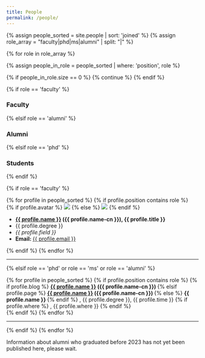 ```yaml
---
title: People
permalink: /people/
---
```


{% assign people_sorted = site.people | sort: 'joined' %}
{% assign role_array = "faculty|phd|ms|alumni" | split: "|" %}

{% for role in role_array %}

{% assign people_in_role = people_sorted | where: 'position', role %}

<!-- Skip section if there's nobody -->
{% if people_in_role.size == 0 %}
  {% continue %}
{% endif %}

<div class="pos_header">
{% if role == 'faculty' %}
<h3>Faculty</h3>
{% elsif role == 'alumni' %}
<h3>Alumni</h3>
{% elsif role == 'phd' %}
<h3>Students</h3>
{% endif %}
<!-- {% if role == 'postdoc' %}
<h4>Postdoctoral Fellows</h4>
 {% elsif role == 'pi' %}
<h4>Principal Investigator</h4>
 {% elsif role == 'gradstudent' %}
<h4>Graduate Students</h4>
 {% elsif role == 'researchstaff' %}
<h4>Research Staff</h4>
 {% elsif role == 'visiting' %}
<h4>Visiting Scholars</h4>
 {% elsif role == 'others' %}
<h4>Honorary Members</h4>
{% endif %} -->
</div>

{% if role == 'faculty' %}
<div class="people">
  {% for profile in people_sorted %}
    {% if profile.position contains role %}
      <div class="list-item-people">
        <div class="list-post-title">
          {% if profile.avatar %}
            <a href="{{ profile.page }}"><img class="profile-thumbnail" src="{{site.baseurl}}/images/people/{{profile.avatar}}"></a>
          {% else %}
            <a href="{{ profile.page }}"><img class="profile-thumbnail" src="{{site.baseurl}}/images/people/anonymous.jpg"></a>
          {% endif %}
          <div class="info-block">
          <div class="info">
            <ul>
              <li>
                <b>
                <a class="name" href="{{ profile.page }}">{{ profile.name }}</a> ({{ profile.name-cn }}), {{ profile.title }}
                </b>
              </li>
              <li>
                {{ profile.degree }}
              </li>
              <li>
                <i>{{ profile.field }}</i>
              </li>
              <li>
                <b>Email: </b><a href="mailto:{{ profile.email }}">{{ profile.email }}</a>
              </li>
            </ul>
          </div>
          </div>
        </div>
      </div>    
    {% endif %}
    <!-- <br> -->
  {% endfor %}
</div>
<hr>

{% elsif role == 'phd' or role == 'ms' or role == 'alumni' %}

<div class='people'>
  {% for profile in people_sorted %}
    {% if profile.position contains role %}
      {% if profile.blog %}
        <b>
          <a href="{{ profile.blog }}">{{ profile.name }}</a> ({{ profile.name-cn }})
        </b>
      {% elsif profile.page %}
        <b>
          <a href="{{ site.baseurl }}{{ profile.url }}">{{ profile.name }}</a> ({{ profile.name-cn }})
        </b>
      {% else %}
        <b>
          {{ profile.name }}
        </b>
      {% endif %}
      , {{ profile.degree }}, {{ profile.time }}
      {% if profile.where %}
        , {{ profile.where }}
      {% endif %}
      <br>
    {% endif %}
  {% endfor %}
</div>

<hr>

{% endif %}
{% endfor %}

Information about alumni who graduated before 2023 has not yet been published here, please wait.
